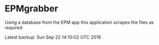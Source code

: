 # EPMgrabber
Using a database from the EPM app this application scrapes the files as required


Latest backup: Sun Sep 22 14:10:02 UTC 2019
